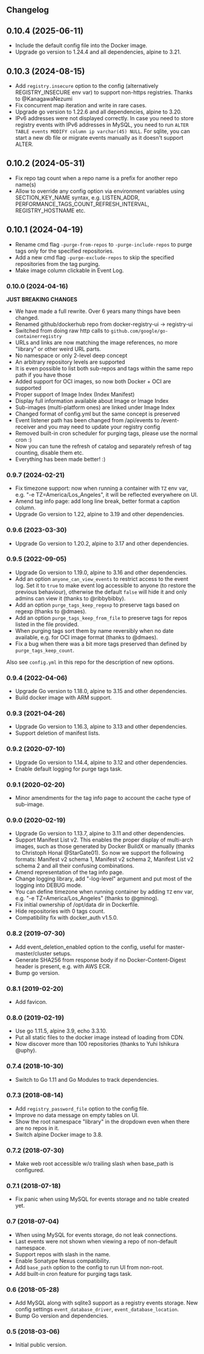 ## Changelog

## 0.10.4 (2025-06-11)

* Include the default config file into the Docker image.
* Upgrade go version to 1.24.4 and all dependencies, alpine to 3.21.

## 0.10.3 (2024-08-15)

* Add `registry.insecure` option to the config (alternatively REGISTRY_INSECURE env var) to support non-https registries.
  Thanks to @KanagawaNezumi
* Fix concurrent map iteration and write in rare cases.
* Upgrade go version to 1.22.6 and all dependencies, alpine to 3.20.
* IPv6 addresses were not displayed correctly.
  In case you need to store registry events with IPv6 addresses in MySQL, you need to run `ALTER TABLE events MODIFY column ip varchar(45) NULL`.
  For sqlite, you can start a new db file or migrate events manually as it doesn't support ALTER.

## 0.10.2 (2024-05-31)

* Fix repo tag count when a repo name is a prefix for another repo name(s)
* Allow to override any config option via environment variables using SECTION_KEY_NAME syntax, e.g.
  LISTEN_ADDR, PERFORMANCE_TAGS_COUNT_REFRESH_INTERVAL, REGISTRY_HOSTNAME etc.

## 0.10.1 (2024-04-19)

* Rename cmd flag `-purge-from-repos` to `-purge-include-repos` to purge tags only for the specified repositories.
* Add a new cmd flag `-purge-exclude-repos` to skip the specified repositories from the tag purging.
* Make image column clickable in Event Log.

### 0.10.0 (2024-04-16)

**JUST BREAKING CHANGES**

* We have made a full rewrite. Over 6 years many things have been changed.
* Renamed github/dockerhub repo from docker-registry-ui -> registry-ui
* Switched from doing raw http calls to `github.com/google/go-containerregistry`
* URLs and links are now matching the image references, no more "library" or other weird URL parts.
* No namespace or only 2-level deep concept
* An arbitrary repository levels are supported
* It is even possible to list both sub-repos and tags within the same repo path if you have those
* Added support for OCI images, so now both Docker + OCI are supported
* Proper support of Image Index (Index Manifest)
* Display full information available about Image or Image Index
* Sub-images (multi-platform ones) are linked under Image Index
* Changed format of config.yml but the same concept is preserved
* Event listener path has been changed from /api/events to /event-receiver and you may need to update your registry config
* Removed built-in cron scheduler for purging tags, please use the normal cron :)
* Now you can tune the refresh of catalog and separately refresh of tag counting, disable them etc.
* Everything has been made better! :)

### 0.9.7 (2024-02-21)

* Fix timezone support: now when running a container with `TZ` env var, e.g. "-e TZ=America/Los_Angeles", it will be reflected everywhere on UI.
* Amend tag info page: add long line break, better format a caption column.
* Upgrade Go version to 1.22, alpine to 3.19 and other dependencies.

### 0.9.6 (2023-03-30)

* Upgrade Go version to 1.20.2, alpine to 3.17 and other dependencies.

### 0.9.5 (2022-09-05)

* Upgrade Go version to 1.19.0, alpine to 3.16 and other dependencies.
* Add an option `anyone_can_view_events` to restrict access to the event log. Set it to `true` to make event log accessible to anyone (to restore the previous behaviour), otherwise the default `false` will hide it and only admins can view it (thanks to @ribbybibby).
* Add an option `purge_tags_keep_regexp` to preserve tags based on regexp (thanks to @dmaes).
* Add an option `purge_tags_keep_from_file` to preserve tags for repos listed in the file provided.
* When purging tags sort them by name reversibly when no date available, e.g. for OCI image format (thanks to @dmaes).
* Fix a bug when there was a bit more tags preserved than defined by `purge_tags_keep_count`.

Also see `config.yml` in this repo for the description of new options.

### 0.9.4 (2022-04-06)

* Upgrade Go version to 1.18.0, alpine to 3.15 and other dependencies.
* Build docker image with ARM support.

### 0.9.3 (2021-04-26)

* Upgrade Go version to 1.16.3, alpine to 3.13 and other dependencies.
* Support deletion of manifest lists.

### 0.9.2 (2020-07-10)

* Upgrade Go version to 1.14.4, alpine to 3.12 and other dependencies.
* Enable default logging for purge tags task.

### 0.9.1 (2020-02-20)

* Minor amendments for the tag info page to account the cache type of sub-image.

### 0.9.0 (2020-02-19)

* Upgrade Go version to 1.13.7, alpine to 3.11 and other dependencies.
* Support Manifest List v2. This enables the proper display of multi-arch images,
  such as those generated by Docker BuildX or manually (thanks to Christoph Honal @StarGate01).
  So now we support the following formats: Manifest v2 schema 1, Manifest v2 schema 2, Manifest List v2 schema 2
  and all their confusing combinations.
* Amend representation of the tag info page.
* Change logging library, add "-log-level" argument and put most of the logging into DEBUG mode.
* You can define timezone when running container by adding `TZ` env var, e.g. "-e TZ=America/Los_Angeles"
  (thanks to @gminog).
* Fix initial ownership of /opt/data dir in Dockerfile.
* Hide repositories with 0 tags count.
* Compatibility fix with docker_auth v1.5.0.

### 0.8.2 (2019-07-30)

* Add event_deletion_enabled option to the config, useful for master-master/cluster setups.
* Generate SHA256 from response body if no Docker-Content-Digest header is present, e.g. with AWS ECR.
* Bump go version.

### 0.8.1 (2019-02-20)

* Add favicon.

### 0.8.0 (2019-02-19)

* Use go 1.11.5, alpine 3.9, echo 3.3.10.
* Put all static files to the docker image instead of loading from CDN.
* Now discover more than 100 repositories (thanks to Yuhi Ishikura @uphy).

### 0.7.4 (2018-10-30)

* Switch to Go 1.11 and Go Modules to track dependencies.

### 0.7.3 (2018-08-14)

* Add `registry_password_file` option to the config file.
* Improve no data message on empty tables on UI.
* Show the root namespace "library" in the dropdown even when there are no repos in it.
* Switch alpine Docker image to 3.8.

### 0.7.2 (2018-07-30)

* Make web root accessible w/o trailing slash when base_path is configured.

### 0.7.1 (2018-07-18)

* Fix panic when using MySQL for events storage and no table created yet.

### 0.7 (2018-07-04)

* When using MySQL for events storage, do not leak connections.
* Last events were not shown when viewing a repo of non-default namespace.
* Support repos with slash in the name.
* Enable Sonatype Nexus compatibility.
* Add `base_path` option to the config to run UI from non-root.
* Add built-in cron feature for purging tags task.

### 0.6 (2018-05-28)

* Add MySQL along with sqlite3 support as a registry events storage.
  New config settings `event_database_driver`, `event_database_location`.
* Bump Go version and dependencies.

### 0.5 (2018-03-06)

* Initial public version.
